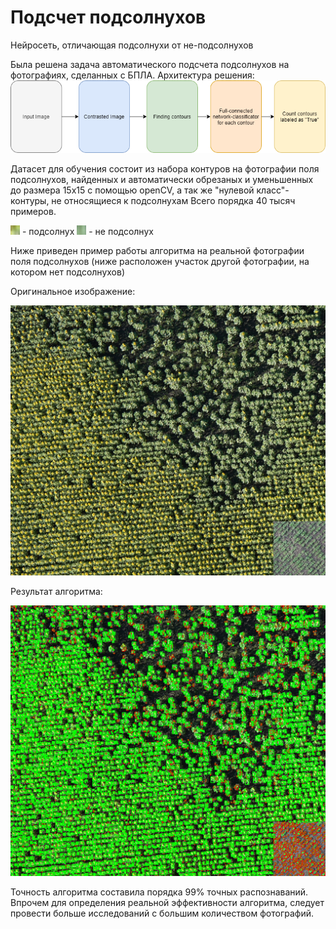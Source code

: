 # Подсчет подсолнухов
Нейросеть, отличающая подсолнухи от не-подсолнухов


Была решена задача автоматического подсчета подсолнухов на фотографиях, сделанных с БПЛА. Архитектура решения:
![Иллюстрация к проекту](https://github.com/valer1435/sunflower_finder/blob/master/src/diagram.png)

Датасет для обучения состоит из набора контуров на фотографии поля подсолнухов, найденных и автоматически обрезаных и уменьшенных до размера 15x15 с помощью openCV, а так же "нулевой класс"-контуры, не относящиеся к подсолнухам
Всего порядка 40 тысяч примеров.

![Иллюстрация к проекту](https://github.com/valer1435/sunflower_finder/blob/master/src/sunflower_2.png) - подсолнух
![Иллюстрация к проекту](https://github.com/valer1435/sunflower_finder/blob/master/src/no_sf_2.png) - не подсолнух


Ниже приведен пример работы алгоритма на реальной фотографии поля подсолнухов (ниже расположен участок другой фотографии, на котором нет подсолнухов)

Оригинальное изображение:

![Иллюстрация к проекту](https://github.com/valer1435/sunflower_finder/blob/master/src/original.png)

Результат алгоритма:

![Иллюстрация к проекту](https://github.com/valer1435/sunflower_finder/blob/master/src/res.png)

Точность алгоритма составила порядка 99% точных распознаваний. Впрочем для определения реальной эффективности алгоритма, следует провести больше исследований с большим количеством фотографий.
